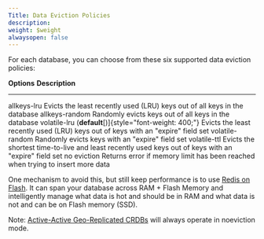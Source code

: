 ```yaml
---
Title: Data Eviction Policies
description: 
weight: $weight
alwaysopen: false
---
```

For each database, you can choose from these six supported data eviction
policies:

  **Options**                                               **Description**
  --------------------------------------------------------- ------------------------------------------------------------------------------------------------------
  allkeys-lru                                               Evicts the least recently used (LRU) keys out of all keys in the database
  allkeys-random                                            Randomly evicts keys out of all keys in the database
  volatile-lru (**default**[)]{style="font-weight: 400;"}   Evicts the least recently used (LRU) keys out of keys with an "expire" field set
  volatile-random                                           Randomly evicts keys with an "expire" field set
  volatile-ttl                                              Evicts the shortest time-to-live and least recently used keys out of keys with an "expire" field set
  no eviction                                               Returns error if memory limit has been reached when trying to insert more data

One mechanism to avoid this, but still keep performance is to use [Redis
on
Flash](/redis-enterprise-documentation/concepts/memory-architecture/redis-flash/).
It can span your database across RAM + Flash Memory and intelligently
manage what data is hot and should be in RAM and what data is not and
can be on Flash memory (SSD).

Note: [Active-Active Geo-Replicated
CRDBs](/redis-enterprise-documentation/administering/intercluster-replication/crdbs/)
will always operate in noeviction mode.
